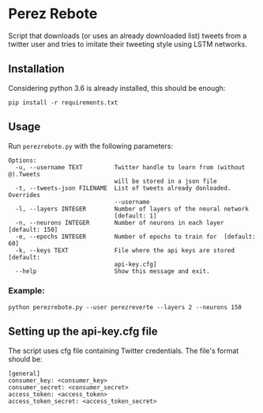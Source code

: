 # Perez Rebote
Script that downloads (or uses an already downloaded list) tweets from a twitter user and tries to imitate their tweeting style using LSTM networks.

## Installation
Considering python 3.6 is already installed, this should be enough:

`pip install -r requirements.txt`

## Usage
Run `perezrebote.py` with the following parameters:
```
Options:
  -u, --username TEXT         Twitter handle to learn from (without @).Tweets
                              will be stored in a json file
  -t, --tweets-json FILENAME  List of tweets already donloaded. Overrides
                              --username
  -l, --layers INTEGER        Number of layers of the neural network
                              [default: 1]
  -n, --neurons INTEGER       Number of neurons in each layer  [default: 150]
  -e, --epochs INTEGER        Number of epochs to train for  [default: 60]
  -k, --keys TEXT             File where the api keys are stored  [default:
                              api-key.cfg]
  --help                      Show this message and exit.
```

### Example:

`python perezrebote.py --user perezreverte --layers 2 --neurons 150`

## Setting up the api-key.cfg file
The script uses cfg file containing Twitter credentials.
The file's format should be:
```
[general]
consumer_key: <consumer_key>
consumer_secret: <consumer_secret>
access_token: <access_token>
access_token_secret: <access_token_secret>
```